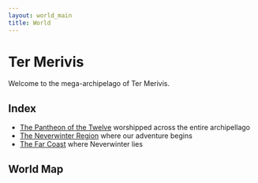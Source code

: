 ```yaml
---
layout: world_main
title: World
---
```


# Ter Merivis

Welcome to the mega-archipelago of Ter Merivis.

## Index

- [The Pantheon of the Twelve](pantheon.md) worshipped across the entire archipellago
- [The Neverwinter Region](neverwinter_region.md) where our adventure begins
- [The Far Coast](far_coast.md) where Neverwinter lies

## World Map

<div id="map"></div>